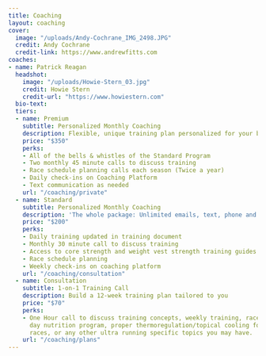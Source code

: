 ```yaml
---
title: Coaching
layout: coaching
cover:
  image: "/uploads/Andy-Cochrane_IMG_2498.JPG"
  credit: Andy Cochrane
  credit-link: https://www.andrewfitts.com
coaches:
- name: Patrick Reagan
  headshot:
    image: "/uploads/Howie-Stern_03.jpg"
    credit: Howie Stern
    credit-url: "https://www.howiestern.com"
  bio-text:
  tiers:
  - name: Premium
    subtitle: Personalized Monthly Coaching
    description: Flexible, unique training plan personalized for your busy schedule
    price: "$350"
    perks:
    - All of the bells & whistles of the Standard Program
    - Two monthly 45 minute calls to discuss training
    - Race schedule planning calls each season (Twice a year)
    - Daily check-ins on Coaching Platform
    - Text communication as needed
    url: "/coaching/private"
  - name: Standard
    subtitle: Personalized Monthly Coaching
    description: 'The whole package: Unlimited emails, text, phone and Skype calls'
    price: "$200"
    perks:
    - Daily training updated in training document
    - Monthly 30 minute call to discuss training
    - Access to core strength and weight vest strength training guides
    - Race schedule planning
    - Weekly check-ins on coaching platform
    url: "/coaching/consultation"
  - name: Consultation
    subtitle: 1-on-1 Training Call
    description: Build a 12-week training plan tailored to you
    price: "$70"
    perks:
    - One Hour call to discuss training concepts, weekly training, race schedule, race
      day nutrition program, proper thermoregulation/topical cooling for hot weather
      races, or any other ultra running specific topics you may have.
    url: "/coaching/plans"
---
```

